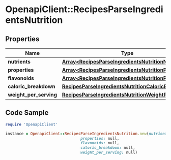 # OpenapiClient::RecipesParseIngredientsNutrition

## Properties

Name | Type | Description | Notes
------------ | ------------- | ------------- | -------------
**nutrients** | [**Array&lt;RecipesParseIngredientsNutritionNutrients&gt;**](RecipesParseIngredientsNutritionNutrients.md) |  | 
**properties** | [**Array&lt;RecipesParseIngredientsNutritionProperties&gt;**](RecipesParseIngredientsNutritionProperties.md) |  | 
**flavonoids** | [**Array&lt;RecipesParseIngredientsNutritionProperties&gt;**](RecipesParseIngredientsNutritionProperties.md) |  | 
**caloric_breakdown** | [**RecipesParseIngredientsNutritionCaloricBreakdown**](RecipesParseIngredientsNutritionCaloricBreakdown.md) |  | 
**weight_per_serving** | [**RecipesParseIngredientsNutritionWeightPerServing**](RecipesParseIngredientsNutritionWeightPerServing.md) |  | 

## Code Sample

```ruby
require 'OpenapiClient'

instance = OpenapiClient::RecipesParseIngredientsNutrition.new(nutrients: null,
                                 properties: null,
                                 flavonoids: null,
                                 caloric_breakdown: null,
                                 weight_per_serving: null)
```


